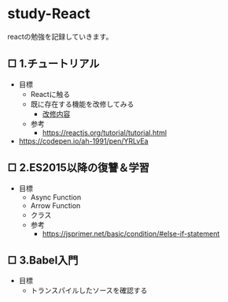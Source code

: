 # study-React
reactの勉強を記録していきます。
## □ 1.チュートリアル
- 目標
  - Reactに触る
  - 既に存在する機能を改修してみる
    - [改修内容](https://reactjs.org/tutorial/tutorial.html#wrapping-up)
  - 参考
    - https://reactjs.org/tutorial/tutorial.html
- https://codepen.io/ah-1991/pen/YRLvEa
## □ 2.ES2015以降の復讐＆学習
- 目標
  - Async Function
  - Arrow Function
  - クラス
  - 参考
    - https://jsprimer.net/basic/condition/#else-if-statement
## □ 3.Babel入門
- 目標
  - トランスパイルしたソースを確認する
